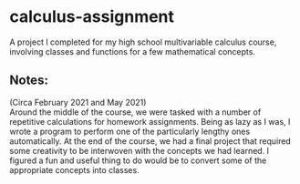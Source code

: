 # calculus-assignment
A project I completed for my high school multivariable calculus course, involving classes and functions for a few mathematical concepts.

## Notes:

(Circa February 2021 and May 2021)  
Around the middle of the course, we were tasked with a number of repetitive calculations for homework assignments. Being as lazy as I was, I wrote a program to perform one of the particularly lengthy ones automatically. At the end of the course, we had a final project that required some creativity to be interwoven with the concepts we had learned. I figured a fun and useful thing to do would be to convert some of the appropriate concepts into classes.
